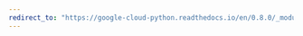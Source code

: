 ```yaml
---
redirect_to: "https://google-cloud-python.readthedocs.io/en/0.8.0/_modules/gcloud/dns/resource_record_set.html"
---
```


